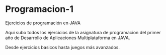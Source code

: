 # Programacion-1

Ejercicios de programación en JAVA

Aqui subo todos los ejercicios de la asignatura de programacion del primer año de Desarrollo de Aplicaciones Multiplataforma en JAVA.

Desde ejercicios basicos hasta juegos más avanzados.
